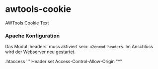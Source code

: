 # awtools-cookie
AWTools Cookie Text

### Apache Konfiguration
Das Modul 'headers' muss aktiviert sein: `a2enmod headers`. Im Anschluss wird
der Webserver neu gestartet.

.htaccess
'''
<IfModule mod_headers.c>
    Header set Access-Control-Allow-Origin "*"
</IfModule>


